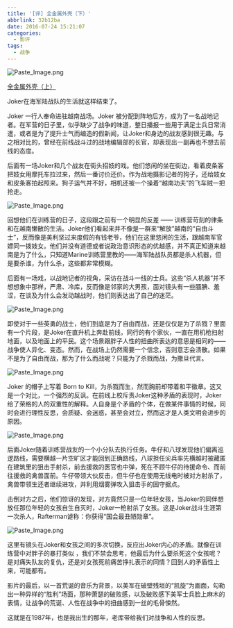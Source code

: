 ```yaml
---
title: '[评] 全金属外壳（下）'
abbrlink: 32b12ba
date: 2016-07-24 15:21:07
categories:
  - 影评
tags:
  - 战争
---
```


![Paste_Image.png](
https://mrz-blog.oss-cn-beijing.aliyuncs.com/%E5%85%A8%E9%87%91%E5%B1%9E%E5%A4%96%E5%A3%B3%E4%B8%8B_1.png)


[全金属外壳（上）](http://www.jianshu.com/p/f8cb1aed839b])

Joker在海军陆战队的生活就这样结束了。

<!--more-->

Joker 一行人奉命进驻越南战场。Joker 被分配到阵地后方，成为了一名战地记者。在军营的日子里，似乎缺少了战争的味道，整日播报一些用于满足士兵日常消遣，或者是为了提升士气而编造的假新闻，让Joker和身边的战友感到很无趣。与之相对比的，曾经在前线战斗过的战地编辑部的长官，却表现出一副再也不想去前线的态度。

后面有一场Joker和几个战友在街头招妓的戏。他们悠闲的坐在街边，看着皮条客把妓女用摩托车拉过来，然后一番讨价还价。作为战地摄影记者的狗子，还给妓女和皮条客拍起照来。狗子运气并不好，相机还被一个操着“越南功夫”的飞车贼一把抢走。


![Paste_Image.png](
https://mrz-blog.oss-cn-beijing.aliyuncs.com/%E5%85%A8%E9%87%91%E5%B1%9E%E5%A4%96%E5%A3%B3%E4%B8%8B_2.png)


回想他们在训练营的日子，这段跟之前有一个明显的反差 —— 训练营苛刻的律条和在越南懒散的生活。Joker他们看起来并不像是一群来“解放”越南的“自由斗士”，反而像是美利坚过来度假的有钱老爷，他们在这里悠闲的生活，跟越南军官嫖同一拨妓女。他们并没有道德或者说政治意识形态的优越感，并不真正知道来越南是为了什么，只知道Marine训练营里教的——海军陆战队员都是杀人机器，但是要杀谁，为什么杀，这些都非常模糊。

后面有一场戏，以战地记者的视角，采访在战斗一线的士兵。这些“杀人机器”并不想想象中那样，严肃、冷库，反而像是邻家的大男孩，面对镜头有一些腼腆、羞涩，在谈及为什么会发动越战时，他们则表达出了自己的迷茫。

![Paste_Image.png](
https://mrz-blog.oss-cn-beijing.aliyuncs.com/%E5%85%A8%E9%87%91%E5%B1%9E%E5%A4%96%E5%A3%B3%E4%B8%8B_3.png)

即使对于一些英勇的战士，他们到底是为了自由而战，还是仅仅是为了杀戮？里面有一个片段，是Joker在直升机上奔赴前线，同行的有个家伙，一直在用机枪扫射地面，以及地面上的平民。这个场景跟胖子人性的扭曲所表达的意思是相同的——战争使人异化、变态。然而，在战场上仍然需要一个信念，否则意志会溃散。如果不是为了自由而战，那为了什么而战呢？只能为了杀戮而战，为撒旦代言。

![Paste_Image.png](
https://mrz-blog.oss-cn-beijing.aliyuncs.com/%E5%85%A8%E9%87%91%E5%B1%9E%E5%A4%96%E5%A3%B3%E4%B8%8B_4.png)

Joker 的帽子上写着 Born to Kill，为杀戮而生，然而胸前却带着和平徽章。这又是一个对比，一个强烈的反讽。在前线上校斥责Joker这种矛盾的表现时，Joker给了荣格的人的双重性的解释。人自身是个矛盾的个体，在做某件事情的时候，同时会进行理性反思，会质疑、会迷惑，甚至会对立，然而这才是人类文明会进步的原因。

![Paste_Image.png](
https://mrz-blog.oss-cn-beijing.aliyuncs.com/%E5%85%A8%E9%87%91%E5%B1%9E%E5%A4%96%E5%A3%B3%E4%B8%8B_5.png)

后面Joker随着训练营战友的一个小分队去执行任务。牛仔和八球发现他们偏离巡逻路线，需要横越一片空旷区才能回到正确路线，八球担任尖兵率先横越时被藏匿在建筑里的狙击手射杀，前去援救的医官也中弹，死在不顾牛仔的待援命令、而前往援救的禽兽面前。牛仔带领大伙反击，但牛仔也在使用无线电时被对方射杀了，禽兽带领生还者继续进攻，并利用烟雾弹攻入狙击手的固守据点。

击倒对方之后，他们惊讶的发现，对方竟然只是一位年轻女孩，当Joker的同伴想放任那位年轻的女孩自生自灭时，Joker一枪射杀了女孩。这是Joker战斗生涯第一次杀人，Rafterman谑称：你获得“国会最丑陋勋章”。

![Paste_Image.png](
https://mrz-blog.oss-cn-beijing.aliyuncs.com/%E5%85%A8%E9%87%91%E5%B1%9E%E5%A4%96%E5%A3%B3%E4%B8%8B_6.png)

这里有镜头在Joker和女孩之间的多次切换，反应出Joker内心的矛盾。就像在训练营中对胖子的暴打类似 ，我们不禁会思考，他最后为什么要杀死这个女孩呢？是对痛失队友的复仇，还是对女孩死前痛苦挣扎表示的同情？回到人的矛盾性上来，可能都有。

影片的最后，以一首荒诞的音乐为背景，以美军在破壁残垣的“凯旋”为画面，勾勒出一种异样的“胜利”场面，那种萧瑟的破败感，以及破败感下美军士兵脸上麻木的表情，让战争的荒诞、人性在战争中的扭曲感到一丝的毛骨悚然。

这就是在1987年，也是我出生的那年，老库带给我们对战争和人性的反思。